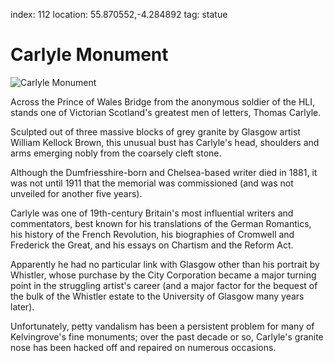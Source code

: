 index: 112
location: 55.870552,-4.284892
tag: statue

# Carlyle Monument

![Carlyle Monument](carlyle-monument.jpg)

Across the Prince of Wales Bridge from the anonymous soldier of the
HLI, stands one of Victorian Scotland's greatest men of letters,
Thomas Carlyle.

Sculpted out of three massive blocks of grey granite
by Glasgow artist William Kellock Brown, this unusual bust has
Carlyle's head, shoulders and arms emerging nobly from the coarsely
cleft stone.

Although the Dumfriesshire-born and Chelsea-based writer
died in 1881, it was not until 1911 that the memorial was commissioned
(and was not unveiled for another five years).

Carlyle was one of
19th-century Britain's most influential writers and commentators, best
known for his translations of the German Romantics, his history of the
French Revolution, his biographies of Cromwell and Frederick the
Great, and his essays on Chartism and the Reform Act.

Apparently he
had no particular link with Glasgow other than his portrait by
Whistler, whose purchase by the City Corporation became a major
turning point in the struggling artist's career (and a major factor
for the bequest of the bulk of the Whistler estate to the University
of Glasgow many years later).

Unfortunately, petty vandalism has been
a persistent problem for many of Kelvingrove's fine monuments; over
the past decade or so, Carlyle's granite nose has been hacked off and
repaired on numerous occasions.

